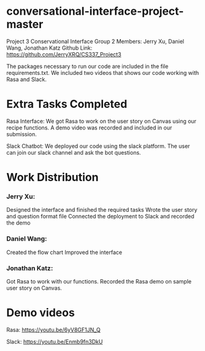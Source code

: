 # conversational-interface-project-master
Project 3 Conservational Interface
Group 2
Members: Jerry Xu, Daniel Wang, Jonathan Katz
Github Link: https://github.com/JerryXRQ/CS337_Project3

The packages necessary to run our code are included in the file requirements.txt. We included two videos that shows our code working with Rasa and Slack.



# Extra Tasks Completed
Rasa Interface:
We got Rasa to work on the user story on Canvas using our recipe functions. A demo video was recorded and included in our submission.

Slack Chatbot:
We deployed our code using the slack platform. The user can join our slack channel and ask the bot questions.



# Work Distribution


### Jerry Xu:
Designed the interface and finished the required tasks
Wrote the user story and question format file
Connected the deployment to Slack and recorded the demo

### Daniel Wang:
Created the flow chart
Improved the interface

### Jonathan Katz:
Got Rasa to work with our functions.
Recorded the Rasa demo on sample user story on Canvas.


# Demo videos

Rasa: https://youtu.be/6yV8GF1JN_Q

Slack: https://youtu.be/Enmb9fn3DkU
